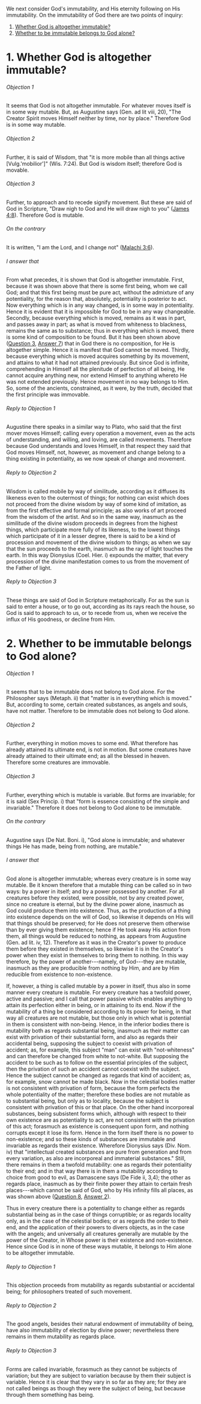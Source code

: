 We next consider God's immutability, and His eternity following on His immutability. On the immutability of God there are two points of inquiry:  

1. [ Whether God is altogether immutable?](#1.%20Whether%20God%20is%20altogether%20immutable?)
2. [ Whether to be immutable belongs to God alone?](#2.%20Whether%20to%20be%20immutable%20belongs%20to%20God%20alone?)



# 1. Whether God is altogether immutable? 

###### Objection 1
It seems that God is not altogether immutable. For whatever moves itself is in some way mutable. But, as Augustine says (Gen. ad lit viii, 20), "The Creator Spirit moves Himself neither by time, nor by place." Therefore God is in some way mutable.  

###### Objection 2
Further, it is said of Wisdom, that "it is more mobile than all things active \[Vulg.'mobilior'\]" (Wis. 7:24). But God is wisdom itself; therefore God is movable.  

###### Objection 3
Further, to approach and to recede signify movement. But these are said of God in Scripture, "Draw nigh to God and He will draw nigh to you" ([James 4:8](http://bible.gospelcom.net/bible?James+4:8)). Therefore God is mutable.  

###### On the contrary
It is written, "I am the Lord, and I change not" ([Malachi 3:6](http://bible.gospelcom.net/bible?Malachi+3:6)).  

###### I answer that
From what precedes, it is shown that God is altogether immutable. First, because it was shown above that there is some first being, whom we call God; and that this first being must be pure act, without the admixture of any potentiality, for the reason that, absolutely, potentiality is posterior to act. Now everything which is in any way changed, is in some way in potentiality. Hence it is evident that it is impossible for God to be in any way changeable. Secondly, because everything which is moved, remains as it was in part, and passes away in part; as what is moved from whiteness to blackness, remains the same as to substance; thus in everything which is moved, there is some kind of composition to be found. But it has been shown above ([Question 3](3.%20Simplicity%20of%20God.md), [Answer 7](3.%20Simplicity%20of%20God.md#7.%20Whether%20God%20is%20altogether%20simple?%20)) that in God there is no composition, for He is altogether simple. Hence it is manifest that God cannot be moved. Thirdly, because everything which is moved acquires something by its movement, and attains to what it had not attained previously. But since God is infinite, comprehending in Himself all the plenitude of perfection of all being, He cannot acquire anything new, nor extend Himself to anything whereto He was not extended previously. Hence movement in no way belongs to Him. So, some of the ancients, constrained, as it were, by the truth, decided that the first principle was immovable.  

###### Reply to Objection 1
Augustine there speaks in a similar way to Plato, who said that the first mover moves Himself; calling every operation a movement, even as the acts of understanding, and willing, and loving, are called movements. Therefore because God understands and loves Himself, in that respect they said that God moves Himself, not, however, as movement and change belong to a thing existing in potentiality, as we now speak of change and movement.  

###### Reply to Objection 2
Wisdom is called mobile by way of similitude, according as it diffuses its likeness even to the outermost of things; for nothing can exist which does not proceed from the divine wisdom by way of some kind of imitation, as from the first effective and formal principle; as also works of art proceed from the wisdom of the artist. And so in the same way, inasmuch as the similitude of the divine wisdom proceeds in degrees from the highest things, which participate more fully of its likeness, to the lowest things which participate of it in a lesser degree, there is said to be a kind of procession and movement of the divine wisdom to things; as when we say that the sun proceeds to the earth, inasmuch as the ray of light touches the earth. In this way Dionysius (Coel. Hier. i) expounds the matter, that every procession of the divine manifestation comes to us from the movement of the Father of light.  

###### Reply to Objection 3
These things are said of God in Scripture metaphorically. For as the sun is said to enter a house, or to go out, according as its rays reach the house, so God is said to approach to us, or to recede from us, when we receive the influx of His goodness, or decline from Him.




# 2. Whether to be immutable belongs to God alone? 

###### Objection 1
It seems that to be immutable does not belong to God alone. For the Philosopher says (Metaph. ii) that "matter is in everything which is moved." But, according to some, certain created substances, as angels and souls, have not matter. Therefore to be immutable does not belong to God alone.  

###### Objection 2
Further, everything in motion moves to some end. What therefore has already attained its ultimate end, is not in motion. But some creatures have already attained to their ultimate end; as all the blessed in heaven. Therefore some creatures are immovable.  

###### Objection 3
Further, everything which is mutable is variable. But forms are invariable; for it is said (Sex Princip. i) that "form is essence consisting of the simple and invariable." Therefore it does not belong to God alone to be immutable.  

###### On the contrary
Augustine says (De Nat. Boni. i), "God alone is immutable; and whatever things He has made, being from nothing, are mutable."  

###### I answer that
God alone is altogether immutable; whereas every creature is in some way mutable. Be it known therefore that a mutable thing can be called so in two ways: by a power in itself; and by a power possessed by another. For all creatures before they existed, were possible, not by any created power, since no creature is eternal, but by the divine power alone, inasmuch as God could produce them into existence. Thus, as the production of a thing into existence depends on the will of God, so likewise it depends on His will that things should be preserved; for He does not preserve them otherwise than by ever giving them existence; hence if He took away His action from them, all things would be reduced to nothing, as appears from Augustine (Gen. ad lit. iv, 12). Therefore as it was in the Creator's power to produce them before they existed in themselves, so likewise it is in the Creator's power when they exist in themselves to bring them to nothing. In this way therefore, by the power of another---namely, of God---they are mutable, inasmuch as they are producible from nothing by Him, and are by Him reducible from existence to non-existence.  

If, however, a thing is called mutable by a power in itself, thus also in some manner every creature is mutable. For every creature has a twofold power, active and passive; and I call that power passive which enables anything to attain its perfection either in being, or in attaining to its end. Now if the mutability of a thing be considered according to its power for being, in that way all creatures are not mutable, but those only in which what is potential in them is consistent with non-being. Hence, in the inferior bodies there is mutability both as regards substantial being, inasmuch as their matter can exist with privation of their substantial form, and also as regards their accidental being, supposing the subject to coexist with privation of accident; as, for example, this subject "man" can exist with "not-whiteness" and can therefore be changed from white to not-white. But supposing the accident to be such as to follow on the essential principles of the subject, then the privation of such an accident cannot coexist with the subject. Hence the subject cannot be changed as regards that kind of accident; as, for example, snow cannot be made black. Now in the celestial bodies matter is not consistent with privation of form, because the form perfects the whole potentiality of the matter; therefore these bodies are not mutable as to substantial being, but only as to locality, because the subject is consistent with privation of this or that place. On the other hand incorporeal substances, being subsistent forms which, although with respect to their own existence are as potentiality to act, are not consistent with the privation of this act; forasmuch as existence is consequent upon form, and nothing corrupts except it lose its form. Hence in the form itself there is no power to non-existence; and so these kinds of substances are immutable and invariable as regards their existence. Wherefore Dionysius says (Div. Nom. iv) that "intellectual created substances are pure from generation and from every variation, as also are incorporeal and immaterial substances." Still, there remains in them a twofold mutability: one as regards their potentiality to their end; and in that way there is in them a mutability according to choice from good to evil, as Damascene says (De Fide ii, 3,4); the other as regards place, inasmuch as by their finite power they attain to certain fresh places---which cannot be said of God, who by His infinity fills all places, as was shown above ([Question 8](8.%20Existence%20of%20God%20in%20Things.md), [Answer 2](8.%20Existence%20of%20God%20in%20Things.md#2.%20Whether%20God%20is%20everywhere?%20)).  

Thus in every creature there is a potentiality to change either as regards substantial being as in the case of things corruptible; or as regards locality only, as in the case of the celestial bodies; or as regards the order to their end, and the application of their powers to divers objects, as in the case with the angels; and universally all creatures generally are mutable by the power of the Creator, in Whose power is their existence and non-existence. Hence since God is in none of these ways mutable, it belongs to Him alone to be altogether immutable.  

###### Reply to Objection 1
This objection proceeds from mutability as regards substantial or accidental being; for philosophers treated of such movement.  

###### Reply to Objection 2
The good angels, besides their natural endowment of immutability of being, have also immutability of election by divine power; nevertheless there remains in them mutability as regards place.  

###### Reply to Objection 3
Forms are called invariable, forasmuch as they cannot be subjects of variation; but they are subject to variation because by them their subject is variable. Hence it is clear that they vary in so far as they are; for they are not called beings as though they were the subject of being, but because through them something has being.